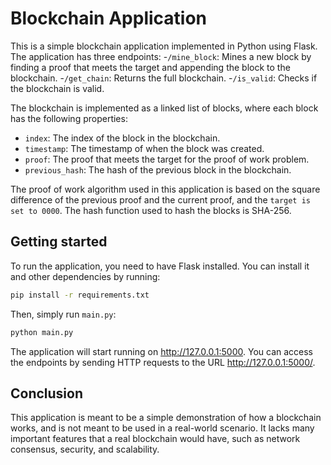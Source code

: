 # Blockchain Application
This is a simple blockchain application implemented in Python using Flask. The application has three endpoints:
-`/mine_block`: Mines a new block by finding a proof that meets the target and appending the block to the blockchain.
-`/get_chain`: Returns the full blockchain.
-`/is_valid`: Checks if the blockchain is valid.

The blockchain is implemented as a linked list of blocks, where each block has the following properties:

- `index`: The index of the block in the blockchain.
- `timestamp`: The timestamp of when the block was created.
- `proof`: The proof that meets the target for the proof of work problem.
- `previous_hash`: The hash of the previous block in the blockchain.

The proof of work algorithm used in this application is based on the square difference of the previous proof and the current proof, and the `target is set to 0000`. The hash function used to hash the blocks is SHA-256.


## Getting started
To run the application, you need to have Flask installed. You can install it and other dependencies by running:
```bash
pip install -r requirements.txt
```
Then, simply run `main.py`:
```bash
python main.py
```
The application will start running on http://127.0.0.1:5000. You can access the endpoints by sending HTTP requests to the URL http://127.0.0.1:5000/<endpoint>.

## Conclusion
This application is meant to be a simple demonstration of how a blockchain works, and is not meant to be used in a real-world scenario. It lacks many important features that a real blockchain would have, such as network consensus, security, and scalability.

